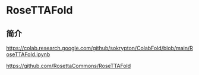 # RoseTTAFold

## 简介

https://colab.research.google.com/github/sokrypton/ColabFold/blob/main/RoseTTAFold.ipynb

https://github.com/RosettaCommons/RoseTTAFold